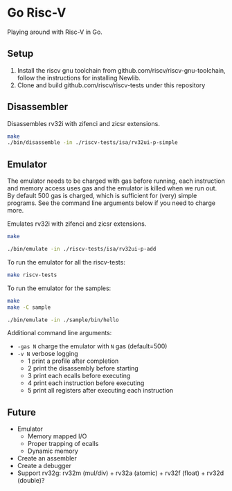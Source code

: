 # Go Risc-V

Playing around with Risc-V in Go.

## Setup

1. Install the riscv gnu toolchain from github.com/riscv/riscv-gnu-toolchain, follow the
   instructions for installing Newlib.
2. Clone and build github.com/riscv/riscv-tests under this repository

## Disassembler

Disassembles rv32i with zifenci and zicsr extensions.

```bash
make
./bin/disassemble -in ./riscv-tests/isa/rv32ui-p-simple
```

## Emulator

The emulator needs to be charged with gas before running, each instruction and memory access uses
gas and the emulator is killed when we run out. By default 500 gas is charged, which is sufficient
for (very) simple programs. See the command line arguments below if you need to charge more.

Emulates rv32i with zifenci and zicsr extensions.

```bash
make

./bin/emulate -in ./riscv-tests/isa/rv32ui-p-add
```

To run the emulator for all the riscv-tests:

```bash
make riscv-tests
```

To run the emulator for the samples:

```bash
make
make -C sample

./bin/emulate -in ./sample/bin/hello
```

Additional command line arguments:

- `-gas N`  charge the emulator with `N` gas (default=500)
- `-v N`    verbose logging
  - 1       print a profile after completion
  - 2       print the disassembly before starting
  - 3       print each ecalls before executing
  - 4       print each instruction before executing
  - 5       print all registers after executing each instruction

## Future

- Emulator
  - Memory mapped I/O
  - Proper trapping of ecalls
  - Dynamic memory
- Create an assembler
- Create a debugger
- Support rv32g: rv32m (mul/div) + rv32a (atomic) + rv32f (float) + rv32d (double)?
